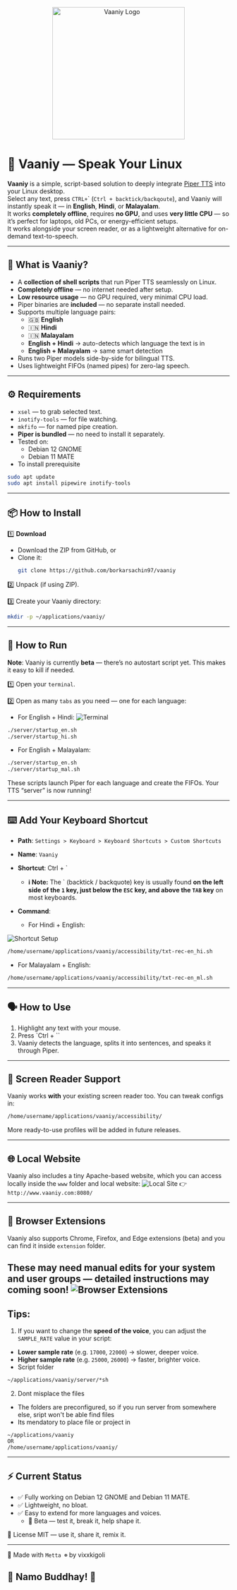 
<p align="center">
  <img src="assets/vaaniy-logo.svg" alt="Vaaniy Logo" width="300"/>
</p>

# 📣 Vaaniy — Speak Your Linux

**Vaaniy** is a simple, script-based solution to deeply integrate [Piper TTS](https://github.com/rhasspy/piper) into your Linux desktop.  
Select any text, press `CTRL+`\` (`Ctrl + backtick/backqoute`), and Vaaniy will instantly speak it — in **English**, **Hindi**, or **Malayalam**.  
It works **completely offline**, requires **no GPU**, and uses **very little CPU** — so it’s perfect for laptops, old PCs, or energy-efficient setups.  
It works alongside your screen reader, or as a lightweight alternative for on-demand text-to-speech.

---

## 🔑 What is Vaaniy?

- A **collection of shell scripts** that run Piper TTS seamlessly on Linux.
- **Completely offline** — no internet needed after setup.
- **Low resource usage** — no GPU required, very minimal CPU load.
- Piper binaries are **included** — no separate install needed.
- Supports multiple language pairs:
  - 🇬🇧 **English**
  - 🇮🇳 **Hindi**
  - 🇮🇳 **Malayalam**
  - **English + Hindi** → auto-detects which language the text is in
  - **English + Malayalam** → same smart detection
- Runs two Piper models side-by-side for bilingual TTS.
- Uses lightweight FIFOs (named pipes) for zero-lag speech.

---

## ⚙️ Requirements

- `xsel` — to grab selected text.
- `inotify-tools` — for file watching.
- `mkfifo` — for named pipe creation.
- **Piper is bundled** — no need to install it separately.
- Tested on:
  - Debian 12 GNOME
  - Debian 11 MATE
- To install prerequisite
```bash
sudo apt update
sudo apt install pipewire inotify-tools
```

---

## 📦 How to Install

1️⃣ **Download**  
- Download the ZIP from GitHub, or  
- Clone it:
  ```bash
  git clone https://github.com/borkarsachin97/vaaniy
  ```

2️⃣ Unpack (if using ZIP).

3️⃣ Create your Vaaniy directory:

   ```bash
   mkdir -p ~/applications/vaaniy/
   ```
---

## 🚀 How to Run
**Note**: Vaaniy is currently **beta** — there’s no autostart script yet.
This makes it easy to kill if needed.

1️⃣ Open your `terminal`.

2️⃣ Open as many `tabs` as you need — one for each language:

- For English + Hindi:
![Terminal](assets/terminal_en.png "Terminal")
```bash
./server/startup_en.sh
./server/startup_hi.sh
```
- For English + Malayalam:

```bash
./server/startup_en.sh
./server/startup_mal.sh
```
These scripts launch Piper for each language and create the FIFOs.
Your TTS “server” is now running!

---
## ⌨️ Add Your Keyboard Shortcut
- **Path**: `Settings > Keyboard > Keyboard Shortcuts > Custom Shortcuts`
- **Name**: `Vaaniy`
- **Shortcut**:  Ctrl + `
    - **ℹ️ Note:** The \` (backtick / backquote) key is usually found **on the left side of the `1` key, just below the `ESC` key, and above the `TAB` key** on most keyboards.

- **Command**:

  - For Hindi + English:

![Shortcut Setup](assets/add_sc.png "Shortcut Setup")

```bash
/home/username/applications/vaaniy/accessibility/txt-rec-en_hi.sh
```
  - For Malayalam + English:
```bash
/home/username/applications/vaaniy/accessibility/txt-rec-en_ml.sh
```
---
## 🗣️ How to Use
1. Highlight any text with your mouse.
2. Press `Ctrl + ``
3. Vaaniy detects the language, splits it into sentences, and speaks it through Piper.

---

## 🧩 Screen Reader Support
Vaaniy works **with** your existing screen reader too.
You can tweak configs in:

```bash
/home/username/applications/vaaniy/accessibility/
```
More ready-to-use profiles will be added in future releases.

---
## 🌐 Local Website
Vaaniy also includes a tiny Apache-based website, which you can access locally inside the `www` folder and local website:
![Local Site](assets/localSite.png "Local Site")
👉 `http://www.vaaniy.com:8080/`

---
## 🧩 Browser Extensions
Vaaniy also supports Chrome, Firefox, and Edge extensions (beta) and you can find it inside `extension` folder.

These may need manual edits for your system and user groups — detailed instructions may coming soon!
![Browser Extensions](assets/ext_ss.png "Browser Extensions")
---

## Tips:
1. If you want to change the **speed of the voice**, you can adjust the `SAMPLE_RATE` value in your script:
- **Lower sample rate** (e.g. `17000`, `22000`) → slower, deeper voice.
- **Higher sample rate** (e.g. `25000`, `26000`) → faster, brighter voice.
- Script folder
```bash
~/applications/vaaniy/server/*sh
```

2. Dont misplace the files
- The folders are preconfigured, so if you run server from somewhere else, sript won't be able find files
- Its mendatory to place file or project in 
```
~/applications/vaaniy
OR
/home/username/applications/vaaniy/
```
---
## ⚡ Current Status
- ✅ Fully working on Debian 12 GNOME and Debian 11 MATE.
- ✅ Lightweight, no bloat.
- ✅ Easy to extend for more languages and voices.
  - 🚧 Beta — test it, break it, help shape it.

📝 License
MIT — use it, share it, remix it.

---
🫶 Made with `Metta ☸️`  by vixxkigoli

## 🪷 Namo Buddhay! 🪷 


